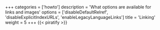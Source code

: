 +++
categories = ['howto']
description = 'What options are available for links and images'
options = ['disableDefaultRelref', 'disableExplicitIndexURLs', 'enableLegacyLanguageLinks']
title = 'Linking'
weight = 5
+++
{{< piratify >}}